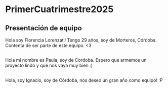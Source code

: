 # PrimerCuatrimestre2025

## Presentación de equipo
Hola soy Florencia Lorenzati! Tengo 29 años, soy de Morteros, Córdoba. Contenta de ser parte de este equipo. <3
##
Hola mi nombre es Paula, soy de Cordoba. Espero que armemos un proyecto lindo y que nos vaya muy bien :)
##
Hola, soy Ignacio, soy de Córdoba, nos deseo un gran año como equipo! :P
